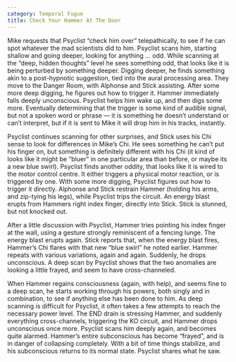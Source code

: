 ```yaml
---
category: Temporal Fugue
title: Check Your Hammer At The Door
---
```

Mike requests that Psyclist “check him over” telepathically, to see if he can spot 
whatever the mad scientists did to him. Psyclist scans him, starting shallow and going 
deeper, looking for anything … odd. <!--more-->While scanning at the “deep, hidden 
thoughts” level he sees something odd, that looks like it is being perturbed by something 
deeper. Digging deeper, he finds something akin to a post-hypnotic suggestion, tied into 
the aural processing area. They move to the Danger Room, with Alphonse and Stick 
assisting. After some more deep digging, he figures out how to trigger it. Hammer 
immediately falls deeply unconscious. Psyclist helps him wake up, and then digs some more. 
Eventually determining that the trigger is some kind of audible signal, but not a spoken 
word or phrase — it is something he doesn’t understand or can’t interpret, but if it is 
sent to Mike it will drop him in his tracks, instantly.

Psyclist continues scanning for other surprises, and Stick uses his Chi sense to look for differences in Mike’s Chi. He sees something he can’t put his finger on, but something is definitely different with his Chi (it kind of looks like it might be “bluer” in one particular area than before, or maybe its a new blue swirl). Psyclist finds another oddity, that looks like it is wired to the motor control centre. It either triggers a physical motor reaction, or is triggered by one. With some more digging, Psyclist figures out how to trigger it directly. Alphonse and Stick restrain Hammer (holding his arms, and zip-tying his legs), while Psyclist trips the circuit. An energy blast erupts from Hammers right index finger, directly into Stick. Stick is stunned, but not knocked out.

After a little discussion with Psyclist, Hammer tries pointing his index finger at the wall, using a gesture strongly reminiscent of a fencing lunge. The energy blast erupts again. Stick reports that, when the energy blast fires, Hammer’s Chi flares with that new “blue swirl” he noted earlier. Hammer repeats with various variations, again and again. Suddenly, he drops unconscious. A deep scan by Psyclist shows that the two anomalies are looking a little frayed, and seem to have cross-channeled.

When Hammer regains consciousness (again, with help), and seems fine to a deep scan, he starts working through his powers, both singly and in combination, to see if anything else has been done to him. As deep scanning is difficult for Psyclist, it often takes a few attempts to reach the necessary power level. The END drain is stressing Hammer, and suddenly everything cross-channels, triggering the KO circuit, and Hammer drops unconscious once more. Psyclist scans him deeply again, and becomes quite alarmed. Hammer’s entire subconscious has become “frayed”, and is in danger of collapsing completely. With a bit of time things stabilize, and his subconscious returns to its normal state. Psyclist shares what he saw.